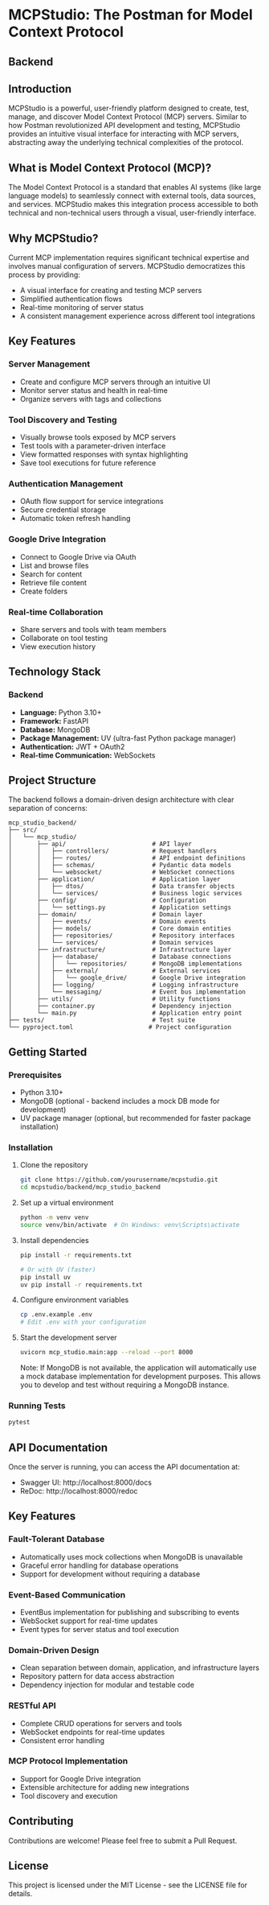 # MCPStudio: The Postman for Model Context Protocol

## Backend

## Introduction

MCPStudio is a powerful, user-friendly platform designed to create, test, manage, and discover Model Context Protocol (MCP) servers. Similar to how Postman revolutionized API development and testing, MCPStudio provides an intuitive visual interface for interacting with MCP servers, abstracting away the underlying technical complexities of the protocol.

## What is Model Context Protocol (MCP)?

The Model Context Protocol is a standard that enables AI systems (like large language models) to seamlessly connect with external tools, data sources, and services. MCPStudio makes this integration process accessible to both technical and non-technical users through a visual, user-friendly interface.

## Why MCPStudio?

Current MCP implementation requires significant technical expertise and involves manual configuration of servers. MCPStudio democratizes this process by providing:

- A visual interface for creating and testing MCP servers
- Simplified authentication flows
- Real-time monitoring of server status
- A consistent management experience across different tool integrations

## Key Features

### Server Management
- Create and configure MCP servers through an intuitive UI
- Monitor server status and health in real-time
- Organize servers with tags and collections

### Tool Discovery and Testing
- Visually browse tools exposed by MCP servers
- Test tools with a parameter-driven interface
- View formatted responses with syntax highlighting
- Save tool executions for future reference

### Authentication Management
- OAuth flow support for service integrations
- Secure credential storage
- Automatic token refresh handling

### Google Drive Integration
- Connect to Google Drive via OAuth
- List and browse files
- Search for content
- Retrieve file content
- Create folders

### Real-time Collaboration
- Share servers and tools with team members
- Collaborate on tool testing
- View execution history

## Technology Stack

### Backend
- **Language:** Python 3.10+
- **Framework:** FastAPI
- **Database:** MongoDB
- **Package Management:** UV (ultra-fast Python package manager)
- **Authentication:** JWT + OAuth2
- **Real-time Communication:** WebSockets

## Project Structure

The backend follows a domain-driven design architecture with clear separation of concerns:

```
mcp_studio_backend/
├── src/
│   └── mcp_studio/
│       ├── api/                        # API layer
│       │   ├── controllers/            # Request handlers
│       │   ├── routes/                 # API endpoint definitions
│       │   ├── schemas/                # Pydantic data models
│       │   └── websocket/              # WebSocket connections
│       ├── application/                # Application layer
│       │   ├── dtos/                   # Data transfer objects
│       │   └── services/               # Business logic services
│       ├── config/                     # Configuration
│       │   └── settings.py             # Application settings
│       ├── domain/                     # Domain layer 
│       │   ├── events/                 # Domain events
│       │   ├── models/                 # Core domain entities
│       │   ├── repositories/           # Repository interfaces
│       │   └── services/               # Domain services
│       ├── infrastructure/             # Infrastructure layer
│       │   ├── database/               # Database connections
│       │   │   └── repositories/       # MongoDB implementations
│       │   ├── external/               # External services
│       │   │   └── google_drive/       # Google Drive integration
│       │   ├── logging/                # Logging infrastructure
│       │   └── messaging/              # Event bus implementation
│       ├── utils/                      # Utility functions
│       ├── container.py                # Dependency injection
│       └── main.py                     # Application entry point
├── tests/                              # Test suite
└── pyproject.toml                     # Project configuration
```

## Getting Started

### Prerequisites

- Python 3.10+
- MongoDB (optional - backend includes a mock DB mode for development)
- UV package manager (optional, but recommended for faster package installation)

### Installation

1. Clone the repository
   ```bash
   git clone https://github.com/yourusername/mcpstudio.git
   cd mcpstudio/backend/mcp_studio_backend
   ```

2. Set up a virtual environment
   ```bash
   python -m venv venv
   source venv/bin/activate  # On Windows: venv\Scripts\activate
   ```

3. Install dependencies
   ```bash
   pip install -r requirements.txt
   
   # Or with UV (faster)
   pip install uv
   uv pip install -r requirements.txt
   ```

4. Configure environment variables
   ```bash
   cp .env.example .env
   # Edit .env with your configuration
   ```

5. Start the development server
   ```bash
   uvicorn mcp_studio.main:app --reload --port 8000
   ```
   
   Note: If MongoDB is not available, the application will automatically use a mock database implementation for development purposes. This allows you to develop and test without requiring a MongoDB instance.

### Running Tests

```bash
pytest
```

## API Documentation

Once the server is running, you can access the API documentation at:

- Swagger UI: http://localhost:8000/docs
- ReDoc: http://localhost:8000/redoc

## Key Features

### Fault-Tolerant Database
- Automatically uses mock collections when MongoDB is unavailable
- Graceful error handling for database operations
- Support for development without requiring a database

### Event-Based Communication
- EventBus implementation for publishing and subscribing to events
- WebSocket support for real-time updates
- Event types for server status and tool execution

### Domain-Driven Design
- Clean separation between domain, application, and infrastructure layers
- Repository pattern for data access abstraction
- Dependency injection for modular and testable code

### RESTful API
- Complete CRUD operations for servers and tools
- WebSocket endpoints for real-time updates
- Consistent error handling

### MCP Protocol Implementation
- Support for Google Drive integration
- Extensible architecture for adding new integrations
- Tool discovery and execution

## Contributing

Contributions are welcome! Please feel free to submit a Pull Request.

## License

This project is licensed under the MIT License - see the LICENSE file for details.